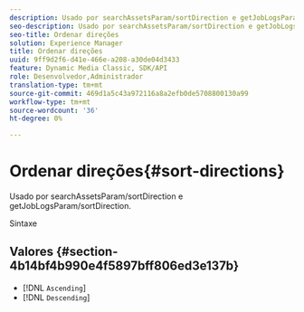 ```yaml
---
description: Usado por searchAssetsParam/sortDirection e getJobLogsParam/sortDirection.
seo-description: Usado por searchAssetsParam/sortDirection e getJobLogsParam/sortDirection.
seo-title: Ordenar direções
solution: Experience Manager
title: Ordenar direções
uuid: 9ff9d2f6-d41e-466e-a208-a30de04d3433
feature: Dynamic Media Classic, SDK/API
role: Desenvolvedor,Administrador
translation-type: tm+mt
source-git-commit: 469d1a5c43a972116a8a2efb0de5708800130a99
workflow-type: tm+mt
source-wordcount: '36'
ht-degree: 0%

---
```



# Ordenar direções{#sort-directions}

Usado por searchAssetsParam/sortDirection e getJobLogsParam/sortDirection.

Sintaxe

## Valores {#section-4b14bf4b990e4f5897bff806ed3e137b}

* [!DNL `Ascending`]
* [!DNL `Descending`]


